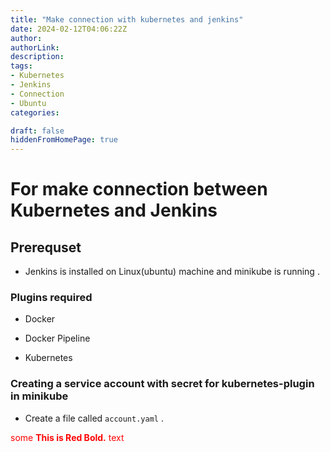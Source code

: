 ```yaml
---
title: "Make connection with kubernetes and jenkins"
date: 2024-02-12T04:06:22Z
author:
authorLink:
description:
tags:
- Kubernetes
- Jenkins
- Connection
- Ubuntu
categories:

draft: false
hiddenFromHomePage: true
---
```


# For make connection between Kubernetes and Jenkins

## Prerequset 

* Jenkins is installed on Linux(ubuntu) machine and minikube is running .

### Plugins required 

* Docker

* Docker Pipeline

* Kubernetes

### Creating a service account with secret for kubernetes-plugin in minikube

* Create a file called `account.yaml` .

<span style="color:red">some **This is Red Bold.** text</span>